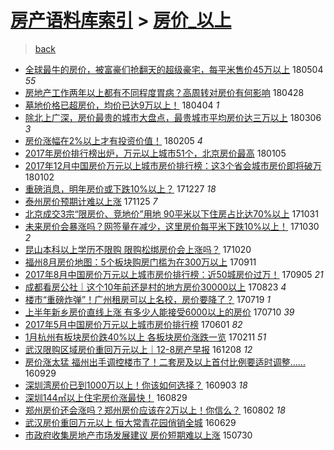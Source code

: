 [房产语料库索引](../../README.md)  > [房价_以上](房价_以上.md)
====
> [back](../README.md)

- [全球最牛的房价，被富豪们抢翻天的超级豪宅，每平米售价45万以上](http://jkwz.applinzi.com/ittc/7099321952873481227.html#%E5%85%A8%E7%90%83%E6%9C%80%E7%89%9B%E7%9A%84%E6%88%BF%E4%BB%B7%EF%BC%8C%E8%A2%AB%E5%AF%8C%E8%B1%AA%E4%BB%AC%E6%8A%A2%E7%BF%BB%E5%A4%A9%E7%9A%84%E8%B6%85%E7%BA%A7%E8%B1%AA%E5%AE%85%EF%BC%8C%E6%AF%8F%E5%B9%B3%E7%B1%B3%E5%94%AE%E4%BB%B745%E4%B8%87%E4%BB%A5%E4%B8%8A) 180504 *55* 
- [房地产工作两年以上都有不同程度胃病？高周转对房价有何影响](http://jkwz.applinzi.com/ittc/7097148762235601927.html#%E6%88%BF%E5%9C%B0%E4%BA%A7%E5%B7%A5%E4%BD%9C%E4%B8%A4%E5%B9%B4%E4%BB%A5%E4%B8%8A%E9%83%BD%E6%9C%89%E4%B8%8D%E5%90%8C%E7%A8%8B%E5%BA%A6%E8%83%83%E7%97%85%EF%BC%9F%E9%AB%98%E5%91%A8%E8%BD%AC%E5%AF%B9%E6%88%BF%E4%BB%B7%E6%9C%89%E4%BD%95%E5%BD%B1%E5%93%8D) 180428  
- [墓地价格已超房价，均价已达9万以上！](http://jkwz.applinzi.com/ittc/7088084073790833675.html#%E5%A2%93%E5%9C%B0%E4%BB%B7%E6%A0%BC%E5%B7%B2%E8%B6%85%E6%88%BF%E4%BB%B7%EF%BC%8C%E5%9D%87%E4%BB%B7%E5%B7%B2%E8%BE%BE9%E4%B8%87%E4%BB%A5%E4%B8%8A%EF%BC%81) 180404 *1* 
- [除北上广深，房价最贵的城市大盘点，最贵城市平均房价达三万以上](http://jkwz.applinzi.com/ittc/7076000994318353415.html#%E9%99%A4%E5%8C%97%E4%B8%8A%E5%B9%BF%E6%B7%B1%EF%BC%8C%E6%88%BF%E4%BB%B7%E6%9C%80%E8%B4%B5%E7%9A%84%E5%9F%8E%E5%B8%82%E5%A4%A7%E7%9B%98%E7%82%B9%EF%BC%8C%E6%9C%80%E8%B4%B5%E5%9F%8E%E5%B8%82%E5%B9%B3%E5%9D%87%E6%88%BF%E4%BB%B7%E8%BE%BE%E4%B8%89%E4%B8%87%E4%BB%A5%E4%B8%8A) 180306 *3* 
- [房价涨幅在2%以上才有投资价值！](http://jkwz.applinzi.com/ittc/7066553819922433041.html#%E6%88%BF%E4%BB%B7%E6%B6%A8%E5%B9%85%E5%9C%A82%25%E4%BB%A5%E4%B8%8A%E6%89%8D%E6%9C%89%E6%8A%95%E8%B5%84%E4%BB%B7%E5%80%BC%EF%BC%81) 180205 *4* 
- [2017年房价排行榜出炉，万元以上城市51个，北京房价最高](http://jkwz.applinzi.com/ittc/7055040695931241483.html#2017%E5%B9%B4%E6%88%BF%E4%BB%B7%E6%8E%92%E8%A1%8C%E6%A6%9C%E5%87%BA%E7%82%89%EF%BC%8C%E4%B8%87%E5%85%83%E4%BB%A5%E4%B8%8A%E5%9F%8E%E5%B8%8251%E4%B8%AA%EF%BC%8C%E5%8C%97%E4%BA%AC%E6%88%BF%E4%BB%B7%E6%9C%80%E9%AB%98) 180105  
- [2017年12月中国房价万元以上城市房价排行榜：这3个省会城市房价即将破万](http://jkwz.applinzi.com/ittc/7053998584289035274.html#2017%E5%B9%B412%E6%9C%88%E4%B8%AD%E5%9B%BD%E6%88%BF%E4%BB%B7%E4%B8%87%E5%85%83%E4%BB%A5%E4%B8%8A%E5%9F%8E%E5%B8%82%E6%88%BF%E4%BB%B7%E6%8E%92%E8%A1%8C%E6%A6%9C%EF%BC%9A%E8%BF%993%E4%B8%AA%E7%9C%81%E4%BC%9A%E5%9F%8E%E5%B8%82%E6%88%BF%E4%BB%B7%E5%8D%B3%E5%B0%86%E7%A0%B4%E4%B8%87) 180102  
- [重磅消息，明年房价或下跌10%以上？](http://jkwz.applinzi.com/ittc/7051717716648395793.html#%E9%87%8D%E7%A3%85%E6%B6%88%E6%81%AF%EF%BC%8C%E6%98%8E%E5%B9%B4%E6%88%BF%E4%BB%B7%E6%88%96%E4%B8%8B%E8%B7%8C10%25%E4%BB%A5%E4%B8%8A%EF%BC%9F) 171227 *18* 
- [泰州房价预期计难以上涨](http://jkwz.applinzi.com/ittc/7040018655495062545.html#%E6%B3%B0%E5%B7%9E%E6%88%BF%E4%BB%B7%E9%A2%84%E6%9C%9F%E8%AE%A1%E9%9A%BE%E4%BB%A5%E4%B8%8A%E6%B6%A8) 171125 *7* 
- [北京成交3宗“限房价、竞地价”用地 90平米以下住房占比达70%以上](http://jkwz.applinzi.com/ittc/7030542259836158993.html#%E5%8C%97%E4%BA%AC%E6%88%90%E4%BA%A43%E5%AE%97%E2%80%9C%E9%99%90%E6%88%BF%E4%BB%B7%E3%80%81%E7%AB%9E%E5%9C%B0%E4%BB%B7%E2%80%9D%E7%94%A8%E5%9C%B0+90%E5%B9%B3%E7%B1%B3%E4%BB%A5%E4%B8%8B%E4%BD%8F%E6%88%BF%E5%8D%A0%E6%AF%94%E8%BE%BE70%25%E4%BB%A5%E4%B8%8A) 171031  
- [未来房价会暴涨吗？网签量在减少，这里房价每平米下跌10%以上！](http://jkwz.applinzi.com/ittc/7030250737743954961.html#%E6%9C%AA%E6%9D%A5%E6%88%BF%E4%BB%B7%E4%BC%9A%E6%9A%B4%E6%B6%A8%E5%90%97%EF%BC%9F%E7%BD%91%E7%AD%BE%E9%87%8F%E5%9C%A8%E5%87%8F%E5%B0%91%EF%BC%8C%E8%BF%99%E9%87%8C%E6%88%BF%E4%BB%B7%E6%AF%8F%E5%B9%B3%E7%B1%B3%E4%B8%8B%E8%B7%8C10%25%E4%BB%A5%E4%B8%8A%EF%BC%81) 171030 *2* 
- [昆山本科以上学历不限购 限购松绑房价会上涨吗？](http://jkwz.applinzi.com/ittc/7026516456580318225.html#%E6%98%86%E5%B1%B1%E6%9C%AC%E7%A7%91%E4%BB%A5%E4%B8%8A%E5%AD%A6%E5%8E%86%E4%B8%8D%E9%99%90%E8%B4%AD+%E9%99%90%E8%B4%AD%E6%9D%BE%E7%BB%91%E6%88%BF%E4%BB%B7%E4%BC%9A%E4%B8%8A%E6%B6%A8%E5%90%97%EF%BC%9F) 171020  
- [福州8月房价地图：5个板块购房门槛为在300万以上](http://jkwz.applinzi.com/ittc/7012015713919959825.html#%E7%A6%8F%E5%B7%9E8%E6%9C%88%E6%88%BF%E4%BB%B7%E5%9C%B0%E5%9B%BE%EF%BC%9A5%E4%B8%AA%E6%9D%BF%E5%9D%97%E8%B4%AD%E6%88%BF%E9%97%A8%E6%A7%9B%E4%B8%BA%E5%9C%A8300%E4%B8%87%E4%BB%A5%E4%B8%8A) 170911  
- [2017年8月中国房价万元以上城市房价排行榜：近50城房价过万！](http://jkwz.applinzi.com/ittc/7009762284363318288.html#2017%E5%B9%B48%E6%9C%88%E4%B8%AD%E5%9B%BD%E6%88%BF%E4%BB%B7%E4%B8%87%E5%85%83%E4%BB%A5%E4%B8%8A%E5%9F%8E%E5%B8%82%E6%88%BF%E4%BB%B7%E6%8E%92%E8%A1%8C%E6%A6%9C%EF%BC%9A%E8%BF%9150%E5%9F%8E%E6%88%BF%E4%BB%B7%E8%BF%87%E4%B8%87%EF%BC%81) 170905 *21* 
- [成都看房公社｜这个10年前还是村的地方房价30000以上](http://jkwz.applinzi.com/ittc/7004930833541235728.html#%E6%88%90%E9%83%BD%E7%9C%8B%E6%88%BF%E5%85%AC%E7%A4%BE%EF%BD%9C%E8%BF%99%E4%B8%AA10%E5%B9%B4%E5%89%8D%E8%BF%98%E6%98%AF%E6%9D%91%E7%9A%84%E5%9C%B0%E6%96%B9%E6%88%BF%E4%BB%B730000%E4%BB%A5%E4%B8%8A) 170823 *4* 
- [楼市“重磅炸弹”！广州租房可以上名校，房价要降了？](http://jkwz.applinzi.com/ittc/6992010087559070736.html#%E6%A5%BC%E5%B8%82%E2%80%9C%E9%87%8D%E7%A3%85%E7%82%B8%E5%BC%B9%E2%80%9D%EF%BC%81%E5%B9%BF%E5%B7%9E%E7%A7%9F%E6%88%BF%E5%8F%AF%E4%BB%A5%E4%B8%8A%E5%90%8D%E6%A0%A1%EF%BC%8C%E6%88%BF%E4%BB%B7%E8%A6%81%E9%99%8D%E4%BA%86%EF%BC%9F) 170719 *1* 
- [上半年新乡房价直线上涨 有多少人能接受6000以上的房价](http://jkwz.applinzi.com/ittc/6988682345308488708.html#%E4%B8%8A%E5%8D%8A%E5%B9%B4%E6%96%B0%E4%B9%A1%E6%88%BF%E4%BB%B7%E7%9B%B4%E7%BA%BF%E4%B8%8A%E6%B6%A8+%E6%9C%89%E5%A4%9A%E5%B0%91%E4%BA%BA%E8%83%BD%E6%8E%A5%E5%8F%976000%E4%BB%A5%E4%B8%8A%E7%9A%84%E6%88%BF%E4%BB%B7) 170710 *39* 
- [2017年5月中国房价万元以上城市房价排行榜](http://jkwz.applinzi.com/ittc/6974252828330558468.html#2017%E5%B9%B45%E6%9C%88%E4%B8%AD%E5%9B%BD%E6%88%BF%E4%BB%B7%E4%B8%87%E5%85%83%E4%BB%A5%E4%B8%8A%E5%9F%8E%E5%B8%82%E6%88%BF%E4%BB%B7%E6%8E%92%E8%A1%8C%E6%A6%9C) 170601 *82* 
- [1月杭州有板块房价跌40%以上 各板块房价涨跌一览](http://jkwz.applinzi.com/ittc/6933326339183739909.html#1%E6%9C%88%E6%9D%AD%E5%B7%9E%E6%9C%89%E6%9D%BF%E5%9D%97%E6%88%BF%E4%BB%B7%E8%B7%8C40%25%E4%BB%A5%E4%B8%8A+%E5%90%84%E6%9D%BF%E5%9D%97%E6%88%BF%E4%BB%B7%E6%B6%A8%E8%B7%8C%E4%B8%80%E8%A7%88) 170211 *51* 
- [武汉限购区域房价重回万元以上｜12-8房产早报](http://jkwz.applinzi.com/ittc/6909172780829770757.html#%E6%AD%A6%E6%B1%89%E9%99%90%E8%B4%AD%E5%8C%BA%E5%9F%9F%E6%88%BF%E4%BB%B7%E9%87%8D%E5%9B%9E%E4%B8%87%E5%85%83%E4%BB%A5%E4%B8%8A%EF%BD%9C12-8%E6%88%BF%E4%BA%A7%E6%97%A9%E6%8A%A5) 161208 *12* 
- [房价涨太猛 福州出手调控楼市了！二套房及以上首付比例要适时调整......](http://jkwz.applinzi.com/ittc/6883322965600502789.html#%E6%88%BF%E4%BB%B7%E6%B6%A8%E5%A4%AA%E7%8C%9B+%E7%A6%8F%E5%B7%9E%E5%87%BA%E6%89%8B%E8%B0%83%E6%8E%A7%E6%A5%BC%E5%B8%82%E4%BA%86%EF%BC%81%E4%BA%8C%E5%A5%97%E6%88%BF%E5%8F%8A%E4%BB%A5%E4%B8%8A%E9%A6%96%E4%BB%98%E6%AF%94%E4%BE%8B%E8%A6%81%E9%80%82%E6%97%B6%E8%B0%83%E6%95%B4......) 160929  
- [深圳湾房价已到1000万以上！你该如何选择？](http://jkwz.applinzi.com/ittc/6872824625792287749.html#%E6%B7%B1%E5%9C%B3%E6%B9%BE%E6%88%BF%E4%BB%B7%E5%B7%B2%E5%88%B01000%E4%B8%87%E4%BB%A5%E4%B8%8A%EF%BC%81%E4%BD%A0%E8%AF%A5%E5%A6%82%E4%BD%95%E9%80%89%E6%8B%A9%EF%BC%9F) 160903 *18* 
- [深圳144㎡以上住宅房价涨最快！](http://jkwz.applinzi.com/ittc/6871704081638360069.html#%E6%B7%B1%E5%9C%B3144%E3%8E%A1%E4%BB%A5%E4%B8%8A%E4%BD%8F%E5%AE%85%E6%88%BF%E4%BB%B7%E6%B6%A8%E6%9C%80%E5%BF%AB%EF%BC%81) 160829  
- [郑州房价还会涨吗？郑州房价应该在2万以上！你信么？](http://jkwz.applinzi.com/ittc/6861836590212711428.html#%E9%83%91%E5%B7%9E%E6%88%BF%E4%BB%B7%E8%BF%98%E4%BC%9A%E6%B6%A8%E5%90%97%EF%BC%9F%E9%83%91%E5%B7%9E%E6%88%BF%E4%BB%B7%E5%BA%94%E8%AF%A5%E5%9C%A82%E4%B8%87%E4%BB%A5%E4%B8%8A%EF%BC%81%E4%BD%A0%E4%BF%A1%E4%B9%88%EF%BC%9F) 160802 *18* 
- [武汉房价重回万元以上 恒大常青花园俏销全城](http://jkwz.applinzi.com/ittc/6849061607463977988.html#%E6%AD%A6%E6%B1%89%E6%88%BF%E4%BB%B7%E9%87%8D%E5%9B%9E%E4%B8%87%E5%85%83%E4%BB%A5%E4%B8%8A+%E6%81%92%E5%A4%A7%E5%B8%B8%E9%9D%92%E8%8A%B1%E5%9B%AD%E4%BF%8F%E9%94%80%E5%85%A8%E5%9F%8E) 160629  
- [市政府收集房地产市场发展建议 房价短期难以上涨](http://jkwz.applinzi.com/ittc/547650611436646480.html#%E5%B8%82%E6%94%BF%E5%BA%9C%E6%94%B6%E9%9B%86%E6%88%BF%E5%9C%B0%E4%BA%A7%E5%B8%82%E5%9C%BA%E5%8F%91%E5%B1%95%E5%BB%BA%E8%AE%AE+%E6%88%BF%E4%BB%B7%E7%9F%AD%E6%9C%9F%E9%9A%BE%E4%BB%A5%E4%B8%8A%E6%B6%A8) 150730  
